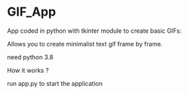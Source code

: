 # GIF_App

App coded in python with tkinter module to create basic GIFs:

Allows you to create minimalist text gif frame by frame.

need python 3.8

How it works ?

run app.py to start the application
